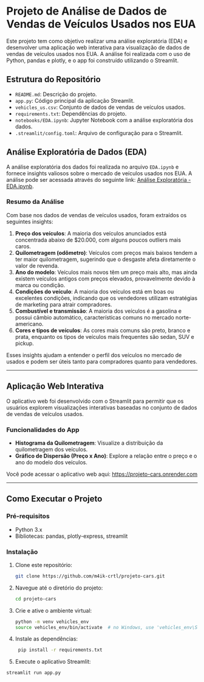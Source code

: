 # Projeto de Análise de Dados de Vendas de Veículos Usados nos EUA

Este projeto tem como objetivo realizar uma análise exploratória (EDA) e desenvolver uma aplicação web interativa para visualização de dados de vendas de veículos usados nos EUA. A análise foi realizada com o uso de Python, pandas e plotly, e o app foi construído utilizando o Streamlit.

## Estrutura do Repositório

- `README.md`: Descrição do projeto.
- `app.py`: Código principal da aplicação Streamlit.
- `vehicles_us.csv`: Conjunto de dados de vendas de veículos usados.
- `requirements.txt`: Dependências do projeto.
- `notebooks/EDA.ipynb`: Jupyter Notebook com a análise exploratória dos dados.
- `.streamlit/config.toml`: Arquivo de configuração para o Streamlit.

## Análise Exploratória de Dados (EDA)

A análise exploratória dos dados foi realizada no arquivo `EDA.ipynb` e fornece insights valiosos sobre o mercado de veículos usados nos EUA. A análise pode ser acessada através do seguinte link: [Análise Exploratória - EDA.ipynb](https://colab.research.google.com/github/m4ik-crtl/projeto-cars/blob/main/notebooks/EDA.ipynb).

### Resumo da Análise

Com base nos dados de vendas de veículos usados, foram extraídos os seguintes insights:

1. **Preço dos veículos**: A maioria dos veículos anunciados está concentrada abaixo de $20.000, com alguns poucos outliers mais caros.
2. **Quilometragem (odômetro)**: Veículos com preços mais baixos tendem a ter maior quilometragem, sugerindo que o desgaste afeta diretamente o valor de revenda.
3. **Ano do modelo**: Veículos mais novos têm um preço mais alto, mas ainda existem veículos antigos com preços elevados, provavelmente devido à marca ou condição.
4. **Condições do veículo**: A maioria dos veículos está em boas ou excelentes condições, indicando que os vendedores utilizam estratégias de marketing para atrair compradores.
5. **Combustível e transmissão**: A maioria dos veículos é a gasolina e possui câmbio automático, características comuns no mercado norte-americano.
6. **Cores e tipos de veículos**: As cores mais comuns são preto, branco e prata, enquanto os tipos de veículos mais frequentes são sedan, SUV e pickup.

Esses insights ajudam a entender o perfil dos veículos no mercado de usados e podem ser úteis tanto para compradores quanto para vendedores.

---

## Aplicação Web Interativa

O aplicativo web foi desenvolvido com o Streamlit para permitir que os usuários explorem visualizações interativas baseadas no conjunto de dados de vendas de veículos usados.

### Funcionalidades do App

- **Histograma da Quilometragem**: Visualize a distribuição da quilometragem dos veículos.
- **Gráfico de Dispersão (Preço x Ano)**: Explore a relação entre o preço e o ano do modelo dos veículos.

Você pode acessar o aplicativo web aqui: https://projeto-cars.onrender.com

---

## Como Executar o Projeto

### Pré-requisitos

- Python 3.x
- Bibliotecas: pandas, plotly-express, streamlit

### Instalação

1. Clone este repositório:
   ```bash
   git clone https://github.com/m4ik-crtl/projeto-cars.git

2. Navegue até o diretório do projeto:
   ```bash
   cd projeto-cars

3. Crie e ative o ambiente virtual:
    ```bash
    python -m venv vehicles_env
    source vehicles_env/bin/activate  # no Windows, use 'vehicles_env\Scripts\activate'

4. Instale as dependências:
    ```bash
     pip install -r requirements.txt

5. Execute o aplicativo Streamlit:
 ```bash
 streamlit run app.py